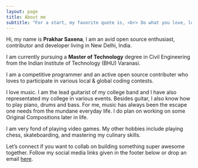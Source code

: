 ```yaml
---
layout: page
title: About me
subtitle: "For a start, my favorite quote is, <br> Do what you love, love what you do."
---
```


<div id="aboutme-section">

<p class="about-text">
<span class="fa fa-briefcase about-icon"></span>
  Hi, my name is <strong>Prakhar Saxena</strong>, I am an avid open source enthusiast, contributor and developer living in New Delhi, India.
</p>

<p class="about-text">
<span class="fa fa-graduation-cap about-icon"></span>
I am currently pursuing a <strong>Master of Technology</strong> degree in Civil Engineering from the Indian Institute of Technology (BHU) Varanasi.
</p>

<p class="about-text">
<span class="fa fa-code about-icon"></span>
I am a competitive programmer and an active open source contributer who loves to participate in various local & global coding contests.
</p>

<p class="about-text">
<span class="fa fa-music about-icon"></span>
I love music. I am the lead guitarist of my college band and I have also representated my college in various events. Besides guitar, I also know how to play piano, drums and bass. For me, music has always been the escape one needs from the mundane everyday life. I do plan on working on some Original Compositions later in life.
</p>

<p class="about-text">
<span class="fa fa-heart about-icon"></span>
I am very fond of playing video games. My other hobbies include playing chess, skateboarding, and mastering my culinary skills.
</p>

<p class="about-text">
<span class="fa fa-envelope about-icon"></span>
Let’s connect if you want to collab on building something super awesome together. Follow my social media links given in the footer below or drop an email <a target="_blank" href="mailto:prakharsaxena.civ18@iitbhu.ac.in">here</a>.
</p>
